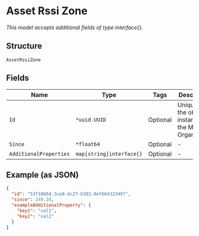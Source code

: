 
# Asset Rssi Zone

*This model accepts additional fields of type interface{}.*

## Structure

`AssetRssiZone`

## Fields

| Name | Type | Tags | Description |
|  --- | --- | --- | --- |
| `Id` | `*uuid.UUID` | Optional | Unique ID of the object instance in the Mist Organization |
| `Since` | `*float64` | Optional | - |
| `AdditionalProperties` | `map[string]interface{}` | Optional | - |

## Example (as JSON)

```json
{
  "id": "53f10664-3ce8-4c27-b382-0ef66432349f",
  "since": 249.24,
  "exampleAdditionalProperty": {
    "key1": "val1",
    "key2": "val2"
  }
}
```

